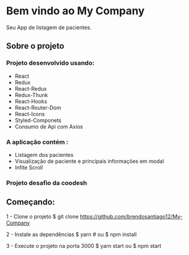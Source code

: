 # Bem vindo ao My Company
Seu App de listagem de pacientes.

## Sobre o projeto

### Projeto desenvolvido usando:
*  React
*  Redux
*  React-Redux
*  Redux-Thunk
*  React-Hooks
*  React-Router-Dom
*  React-Icons
*  Styled-Componets
*  Consumo de Api com Axios

### A aplicação contém :
* Listagem dos pacientes
* Visualização de paciente e principais informações em modal
* Infite Scroll

### Projeto desafio da coodesh

## Começando:
1 - Clone o projeto
    $ git clone https://github.com/brendosantiago12/My-Company
    
2 - Instale as dependências
    $ yarn # ou 
    $ npm install

3 - Execute o projeto na porta 3000
    $ yarn start ou 
    $ npm start
